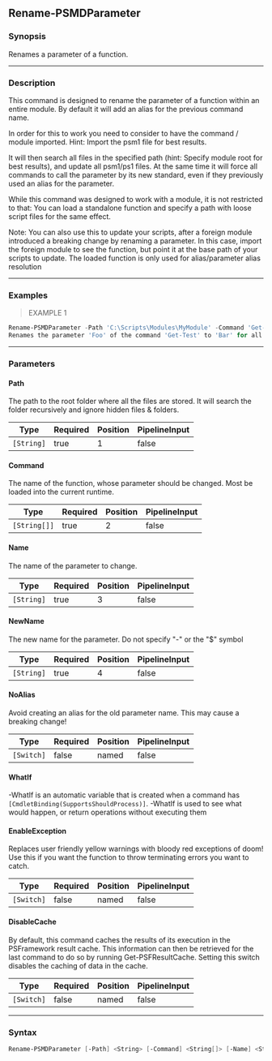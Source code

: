 Rename-PSMDParameter
--------------------

### Synopsis
Renames a parameter of a function.

---

### Description

This command is designed to rename the parameter of a function within an entire module.
By default it will add an alias for the previous command name.

In order for this to work you need to consider to have the command / module imported.
Hint: Import the psm1 file for best results.

It will then search all files in the specified path (hint: Specify module root for best results), and update all psm1/ps1 files.
At the same time it will force all commands to call the parameter by its new standard, even if they previously used an alias for the parameter.

While this command was designed to work with a module, it is not restricted to that:
You can load a standalone function and specify a path with loose script files for the same effect.

Note:
You can also use this to update your scripts, after a foreign module introduced a breaking change by renaming a parameter.
In this case, import the foreign module to see the function, but point it at the base path of your scripts to update.
The loaded function is only used for alias/parameter alias resolution

---

### Examples
> EXAMPLE 1

```PowerShell
Rename-PSMDParameter -Path 'C:\Scripts\Modules\MyModule' -Command 'Get-Test' -Name 'Foo' -NewName 'Bar'
Renames the parameter 'Foo' of the command 'Get-Test' to 'Bar' for all scripts stored in 'C:\Scripts\Modules\MyModule'
```

---

### Parameters
#### **Path**
The path to the root folder where all the files are stored.
It will search the folder recursively and ignore hidden files & folders.

|Type      |Required|Position|PipelineInput|
|----------|--------|--------|-------------|
|`[String]`|true    |1       |false        |

#### **Command**
The name of the function, whose parameter should be changed.
Most be loaded into the current runtime.

|Type        |Required|Position|PipelineInput|
|------------|--------|--------|-------------|
|`[String[]]`|true    |2       |false        |

#### **Name**
The name of the parameter to change.

|Type      |Required|Position|PipelineInput|
|----------|--------|--------|-------------|
|`[String]`|true    |3       |false        |

#### **NewName**
The new name for the parameter.
Do not specify "-" or the "$" symbol

|Type      |Required|Position|PipelineInput|
|----------|--------|--------|-------------|
|`[String]`|true    |4       |false        |

#### **NoAlias**
Avoid creating an alias for the old parameter name.
This may cause a breaking change!

|Type      |Required|Position|PipelineInput|
|----------|--------|--------|-------------|
|`[Switch]`|false   |named   |false        |

#### **WhatIf**
-WhatIf is an automatic variable that is created when a command has ```[CmdletBinding(SupportsShouldProcess)]```.
-WhatIf is used to see what would happen, or return operations without executing them
#### **EnableException**
Replaces user friendly yellow warnings with bloody red exceptions of doom!
Use this if you want the function to throw terminating errors you want to catch.

|Type      |Required|Position|PipelineInput|
|----------|--------|--------|-------------|
|`[Switch]`|false   |named   |false        |

#### **DisableCache**
By default, this command caches the results of its execution in the PSFramework result cache.
This information can then be retrieved for the last command to do so by running Get-PSFResultCache.
Setting this switch disables the caching of data in the cache.

|Type      |Required|Position|PipelineInput|
|----------|--------|--------|-------------|
|`[Switch]`|false   |named   |false        |

---

### Syntax
```PowerShell
Rename-PSMDParameter [-Path] <String> [-Command] <String[]> [-Name] <String> [-NewName] <String> [-NoAlias] [-WhatIf] [-EnableException] [-DisableCache] [<CommonParameters>]
```
